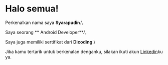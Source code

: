# Halo semua! 

Perkenalkan nama saya **Syarapudin**.\

Saya seorang ** Android Developer**.\


Saya juga memiliki sertifikat dari **Dicoding**.\


Jika kamu tertarik untuk berkenalan denganku, silakan ikuti akun [Linkedin](https://www.linkedin.com/Syarap-udin/)ku ya.
